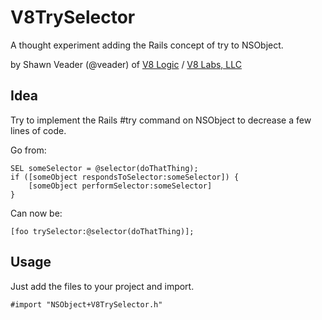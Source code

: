 V8TrySelector
=============
A thought experiment adding the Rails concept of try to NSObject.

by Shawn Veader (@veader) of [V8 Logic](http://v8logic.com) / [V8 Labs, LLC](http://v8labs.com)

Idea
----
Try to implement the Rails #try command on NSObject to decrease a few lines of code.

Go from:

    SEL someSelector = @selector(doThatThing);
    if ([someObject respondsToSelector:someSelector]) {
        [someObject performSelector:someSelector]
    }

Can now be:

    [foo trySelector:@selector(doThatThing)];


Usage
-----
Just add the files to your project and import.

    #import "NSObject+V8TrySelector.h"

